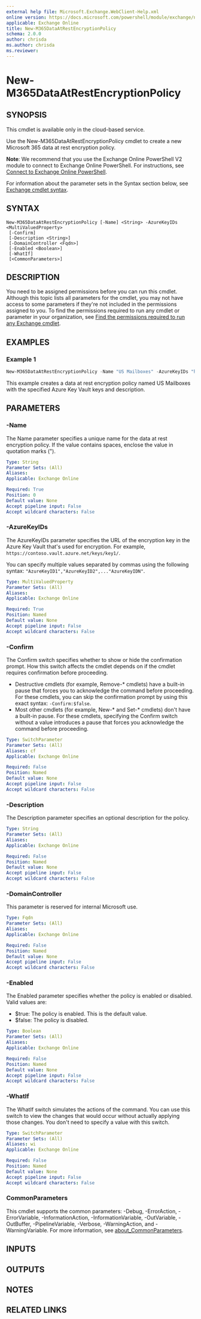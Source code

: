 ```yaml
---
external help file: Microsoft.Exchange.WebClient-Help.xml
online version: https://docs.microsoft.com/powershell/module/exchange/new-m365dataatrestencryptionpolicy
applicable: Exchange Online
title: New-M365DataAtRestEncryptionPolicy
schema: 2.0.0
author: chrisda
ms.author: chrisda
ms.reviewer:
---
```


# New-M365DataAtRestEncryptionPolicy

## SYNOPSIS
This cmdlet is available only in the cloud-based service.

Use the New-M365DataAtRestEncryptionPolicy cmdlet to create a new Microsoft 365 data at rest encryption policy.

**Note**: We recommend that you use the Exchange Online PowerShell V2 module to connect to Exchange Online PowerShell. For instructions, see [Connect to Exchange Online PowerShell](https://docs.microsoft.com/powershell/exchange/connect-to-exchange-online-powershell).

For information about the parameter sets in the Syntax section below, see [Exchange cmdlet syntax](https://docs.microsoft.com/powershell/exchange/exchange-cmdlet-syntax).

## SYNTAX

```
New-M365DataAtRestEncryptionPolicy [-Name] <String> -AzureKeyIDs <MultiValuedProperty>
 [-Confirm]
 [-Description <String>]
 [-DomainController <Fqdn>]
 [-Enabled <Boolean>]
 [-WhatIf]
 [<CommonParameters>]
```

## DESCRIPTION
You need to be assigned permissions before you can run this cmdlet. Although this topic lists all parameters for the cmdlet, you may not have access to some parameters if they're not included in the permissions assigned to you. To find the permissions required to run any cmdlet or parameter in your organization, see [Find the permissions required to run any Exchange cmdlet](https://docs.microsoft.com/powershell/exchange/find-exchange-cmdlet-permissions).

## EXAMPLES

### Example 1
```powershell
New-M365DataAtRestEncryptionPolicy -Name "US Mailboxes" -AzureKeyIDs "https://contoso.vault.azure.net/keys/key1/",https://contoso.vault.azure.net/keys/key2/" -Description "Root key for mailboxes located in US territories"
```

This example creates a data at rest encryption policy named US Mailboxes with the specified Azure Key Vault keys and description.

## PARAMETERS

### -Name
The Name parameter specifies a unique name for the data at rest encryption policy. If the value contains spaces, enclose the value in quotation marks (").

```yaml
Type: String
Parameter Sets: (All)
Aliases:
Applicable: Exchange Online

Required: True
Position: 0
Default value: None
Accept pipeline input: False
Accept wildcard characters: False
```

### -AzureKeyIDs
The AzureKeyIDs parameter specifies the URL of the encryption key in the Azure Key Vault that's used for encryption. For example, `https://contoso.vault.azure.net/keys/key1/`.

You can specify multiple values separated by commas using the following syntax: `"AzureKeyID1","AzureKeyID2",..."AzureKeyIDN"`.

```yaml
Type: MultiValuedProperty
Parameter Sets: (All)
Aliases:
Applicable: Exchange Online

Required: True
Position: Named
Default value: None
Accept pipeline input: False
Accept wildcard characters: False
```

### -Confirm
The Confirm switch specifies whether to show or hide the confirmation prompt. How this switch affects the cmdlet depends on if the cmdlet requires confirmation before proceeding.

- Destructive cmdlets (for example, Remove-\* cmdlets) have a built-in pause that forces you to acknowledge the command before proceeding. For these cmdlets, you can skip the confirmation prompt by using this exact syntax: `-Confirm:$false`.
- Most other cmdlets (for example, New-\* and Set-\* cmdlets) don't have a built-in pause. For these cmdlets, specifying the Confirm switch without a value introduces a pause that forces you acknowledge the command before proceeding.

```yaml
Type: SwitchParameter
Parameter Sets: (All)
Aliases: cf
Applicable: Exchange Online

Required: False
Position: Named
Default value: None
Accept pipeline input: False
Accept wildcard characters: False
```

### -Description
The Description parameter specifies an optional description for the policy.

```yaml
Type: String
Parameter Sets: (All)
Aliases:
Applicable: Exchange Online

Required: False
Position: Named
Default value: None
Accept pipeline input: False
Accept wildcard characters: False
```

### -DomainController
This parameter is reserved for internal Microsoft use.

```yaml
Type: Fqdn
Parameter Sets: (All)
Aliases:
Applicable: Exchange Online

Required: False
Position: Named
Default value: None
Accept pipeline input: False
Accept wildcard characters: False
```

### -Enabled
The Enabled parameter specifies whether the policy is enabled or disabled. Valid values are:

- $true: The policy is enabled. This is the default value.
- $false: The policy is disabled.

```yaml
Type: Boolean
Parameter Sets: (All)
Aliases:
Applicable: Exchange Online

Required: False
Position: Named
Default value: None
Accept pipeline input: False
Accept wildcard characters: False
```

### -WhatIf
The WhatIf switch simulates the actions of the command. You can use this switch to view the changes that would occur without actually applying those changes. You don't need to specify a value with this switch.

```yaml
Type: SwitchParameter
Parameter Sets: (All)
Aliases: wi
Applicable: Exchange Online

Required: False
Position: Named
Default value: None
Accept pipeline input: False
Accept wildcard characters: False
```

### CommonParameters
This cmdlet supports the common parameters: -Debug, -ErrorAction, -ErrorVariable, -InformationAction, -InformationVariable, -OutVariable, -OutBuffer, -PipelineVariable, -Verbose, -WarningAction, and -WarningVariable. For more information, see [about_CommonParameters](https://go.microsoft.com/fwlink/p/?LinkID=113216).

## INPUTS

###  

## OUTPUTS

###  

## NOTES

## RELATED LINKS
